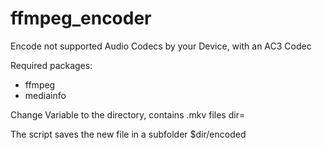 # ffmpeg_encoder
Encode not supported Audio Codecs by your Device, with an AC3 Codec

Required packages: 
- ffmpeg
- mediainfo

Change Variable to the directory, contains .mkv files
dir=

The script saves the new file in a subfolder $dir/encoded
